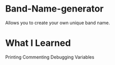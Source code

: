 # Band-Name-generator
Allows you to create your own unique band name. 

# What I Learned

Printing
Commenting
Debugging
Variables
